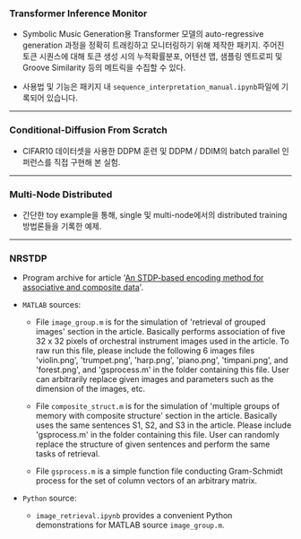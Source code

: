 ### Transformer Inference Monitor

 - Symbolic Music Generation용 Transformer 모델의 auto-regressive generation 과정을 정확히 트래킹하고 모니터링하기 위해 제작한 패키지. 주어진 토큰 시퀀스에 대해 토큰 생성 시의 누적확률분포, 어텐션 맵, 샘플링 엔트로피 및 Groove Similarity 등의 메트릭을 수집할 수 있다.

 - 사용법 및 기능은 패키지 내 `sequence_interpretation_manual.ipynb`파일에 기록되어 있습니다.

---
### Conditional-Diffusion From Scratch

- CIFAR10 데이터셋을 사용한 DDPM 훈련 및 DDPM / DDIM의 batch parallel 인퍼런스를 직접 구현해 본 실험.

---
### Multi-Node Distributed

- 간단한 toy example을 통해, single 및 multi-node에서의 distributed training 방법론들을 기록한 예제.

---
### NRSTDP
- Program archive for article '[An STDP-based encoding method for associative and composite data](https://www.nature.com/articles/s41598-022-08469-6)'.

- `MATLAB` sources:
    - File `image_group.m` is for the simulation of 'retrieval of grouped images' section in the article. Basically performs association of five 32 x 32 pixels of orchestral instrument images used in the article. To raw run this file, please include the following 6 images files 'violin.png', 'trumpet.png', 'harp.png', 'piano.png', 'timpani.png', and 'forest.png', and 'gsprocess.m' in the folder containing this file. User can arbitrarily replace given images and parameters such as the dimension of the images, etc.

    - File `composite_struct.m` is for the simulation of 'multiple groups of memory with composite structure' section in the article. Basically uses the same sentences S1, S2, and S3 in the article. Please include 'gsprocess.m' in the folder containing this file. User can randomly replace the structure of given sentences and perform the same tasks of retrieval.

    - File `gsprocess.m` is a simple function file conducting Gram-Schmidt process for the set of column vectors of an arbitrary matrix.

- `Python` source:
    - `image_retrieval.ipynb` provides a convenient Python demonstrations for MATLAB source `image_group.m`.
